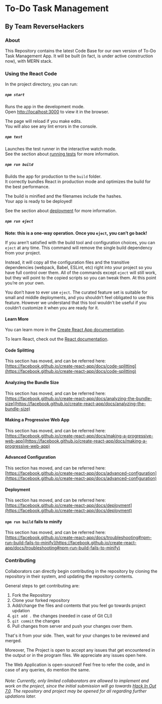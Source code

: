 #  To-Do Task Management
## By Team ReverseHackers

### About 

This Repository contains the latest Code Base for our own version of To-Do Task Management App.
It will be built (in fact, is under active construction now), with MERN stack. 

### Using the React Code

In the project directory, you can run:

##### `npm start`

Runs the app in the development mode.\
Open [http://localhost:3000](http://localhost:3000) to view it in the browser.

The page will reload if you make edits.\
You will also see any lint errors in the console.

##### `npm test`

Launches the test runner in the interactive watch mode.\
See the section about [running tests](https://facebook.github.io/create-react-app/docs/running-tests) for more information.

##### `npm run build`

Builds the app for production to the `build` folder.\
It correctly bundles React in production mode and optimizes the build for the best performance.

The build is minified and the filenames include the hashes.\
Your app is ready to be deployed!

See the section about [deployment](https://facebook.github.io/create-react-app/docs/deployment) for more information.

##### `npm run eject`

**Note: this is a one-way operation. Once you `eject`, you can’t go back!**

If you aren’t satisfied with the build tool and configuration choices, you can `eject` at any time. This command will remove the single build dependency from your project.

Instead, it will copy all the configuration files and the transitive dependencies (webpack, Babel, ESLint, etc) right into your project so you have full control over them. All of the commands except `eject` will still work, but they will point to the copied scripts so you can tweak them. At this point you’re on your own.

You don’t have to ever use `eject`. The curated feature set is suitable for small and middle deployments, and you shouldn’t feel obligated to use this feature. However we understand that this tool wouldn’t be useful if you couldn’t customize it when you are ready for it.

#### Learn More

You can learn more in the [Create React App documentation](https://facebook.github.io/create-react-app/docs/getting-started).

To learn React, check out the [React documentation](https://reactjs.org/).

#### Code Splitting

This section has moved, and can be referred here: [https://facebook.github.io/create-react-app/docs/code-splitting](https://facebook.github.io/create-react-app/docs/code-splitting)

#### Analyzing the Bundle Size

This section has moved, and can be referred here: [https://facebook.github.io/create-react-app/docs/analyzing-the-bundle-size](https://facebook.github.io/create-react-app/docs/analyzing-the-bundle-size)

#### Making a Progressive Web App

This section has moved, and can be referred here: [https://facebook.github.io/create-react-app/docs/making-a-progressive-web-app](https://facebook.github.io/create-react-app/docs/making-a-progressive-web-app)

#### Advanced Configuration

This section has moved, and can be referred here: [https://facebook.github.io/create-react-app/docs/advanced-configuration](https://facebook.github.io/create-react-app/docs/advanced-configuration)

#### Deployment

This section has moved, and can be referred here: [https://facebook.github.io/create-react-app/docs/deployment](https://facebook.github.io/create-react-app/docs/deployment)

#### `npm run build` fails to minify

This section has moved, and can be referred here: [https://facebook.github.io/create-react-app/docs/troubleshooting#npm-run-build-fails-to-minify](https://facebook.github.io/create-react-app/docs/troubleshooting#npm-run-build-fails-to-minify)

### Contributing

Collaborators can directly begin contributing in the repository by cloning the repository in their system, and updating the repository contents. 

General steps to get contributing are:

1. Fork the Repository
2. Clone your forked repository
3. Add/change the files and contents that you feel go towards project updation
4. `git add .` the changes (needed in case of Git CLI)
5. `git commit` the changes
6. Pull changes from server and push your changes over them.
<!--7. Open a Pull Request, briefly mentioning about the changes you've done. -->

That's it from your side. Then, wait for your changes to be reviewed and merged.

Moreover, The Project is open to accept any issues that get encountered in the output or in the program files. We appreciate any issues open here.

The Web Application is open-sourced! Feel free to refer the code, and in case of any queries, do mention the same.

###### Note: Currently, only limited collaborators are allowed to implement and work on the project, since the initial submission will go towards [Hack In Out 7.0](https://hackinout.co/). The repository and project may be opened for all regarding further updations later.
